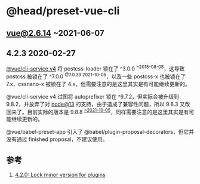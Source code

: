 @head/preset-vue-cli
==

vue@2.6.14 ~2021-06-07
--

4.2.3 2020-02-27
--

[@vue/cli-service v4](https://github.com/vuejs/vue-cli/blob/v4/packages/%40vue/cli-service/package.json#L69) 将 postcss-loader 锁在了 ^3.0.0 <sup>~2018-08-08</sup>，这导致 postcss 被锁在了 ^7.0.0 <sup>@7.0.39 2021-10-05</sup>，以及一些 postcss-x 也被锁在了 7.x，cssnano-x 被锁在了 4.x，但需要注意的是这里其实是有可能继续更新的。

@vue/cli-service v4 试图将 autoprefixer 锁在 ^9.7.2，但实际会被升级到 9.8.2，并放弃了对 [node@13](https://github.com/postcss/autoprefixer/releases?page=5) 的支持，由于造成了兼容性问题，所以 9.8.3 又改回来了。目前实际的版本是 9.8.8 <sup>[~2021-10-05](https://github.com/postcss/autoprefixer/releases?page=2)</sup>，同样需要注意的是这里其实是有可能继续更新的。

@vue/babel-preset-app 引入了 @babel/plugin-proposal-decorators，但它并没有通过 finished proposal，不建议使用。

参考
--

1. [4.2.0: Lock minor version for plugins](https://github.com/vuejs/vue-cli/issues/5012)
